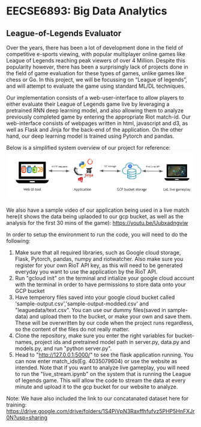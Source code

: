 # EECSE6893: Big Data Analytics
## League-of-Legends Evaluator 

Over the years, there has been a lot of development done in the field of competitive e-sports viewing, with popular multiplayer online games like League of Legends reaching peak viewers of over 4 Million. Despite this popularity however, there has been a surprisingly lack of projects done in the field of game evaluation for these types of games, unlike games like chess or Go. In this project, we will be focussing on “League of legends”, and will attempt to evaluate the game using standard ML/DL techniques.


Our implementation consists of a web-user-interface to allow players to either evaluate their League of Legends game live by leveraging a pretrained RNN deep learning model, and also allowing them to analyze previously completed game by entering the appropriate Riot match-id. Our web-interface consists of webpages written in html, javascript and d3, as well as Flask and Jinja for the back-end of the application. On the other hand, our deep learning model is trained using Pytorch and pandas.<br>

Below is a simplified system overview of our project for reference:![System-Overview](https://raw.githubusercontent.com/DwyaneGOGO/LoL-Live-Evaluator/main/templates/Pipeline-web.PNG)

We also have a sample video of our application being used in a live match here(it shows the data being uplaoded to our gcp bucket, as well as the analysis for the first 30 mins of the game): https://youtu.be/Uubxadngviw

In order to setup the environment to run the code, you will need to do the following:
1) Make sure that all required libraries, such as Google cloud storage, Flask, Pytorch, pandas, numpy and riotwatcher. Also make sure you register for your own RioT API key, as this will need to be generated everyday you want to use the application by the RioT API.
2) Run "gcloud init" on the terminal and intialize your google cloud account with the terminal in order to have permissions to store data onto your GCP bucket
3) Have temperory files saved into your google cloud bucket called 'sample-output.csv','sample-output-modded.csv' and "leaguedata/text.csv". You can use our dummy files(saved in sample-data) and upload them to the bucket, or make your own and save them. These will be overwritten by our code when the project runs regardless, so the content of the files do not really matter.
4) Clone the repository, make sure you enter the right variables for bucket-names, project ids and pretrained model path in server.py, data.py and models.py, and run "python server.py".
5) Head to "http://127.0.0.1:5000/" to see the flask application running. You can now enter match_ids(Eg. 4035079604) or use the website as intended. Note that if you want to analyze live gameplay, you will need to run the "live_stream.ipynb" on the system that is running the League of legends game. This will allow the code to stream the data at every minute and upload it to the gcp bucket for our website to analyze. 

Note: We have also included the link to our concatanated dataset here for training: https://drive.google.com/drive/folders/1S4PiVpN3Raxffhfufvz5PHP5HnFXJr0N?usp=sharing
